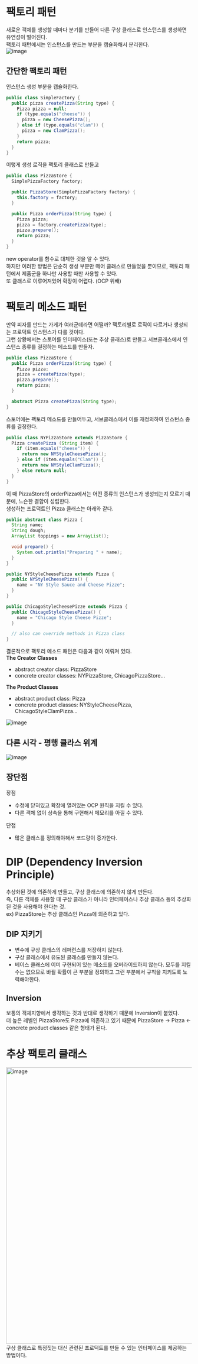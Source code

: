 # 팩토리 패턴
새로운 객체를 생성할 때마다 분기를 만들어 다른 구상 클래스로 인스턴스를 생성하면 유연성이 떨어진다.  
팩토리 패턴에서는 인스턴스를 만드는 부분을 캡슐화해서 분리한다.  
![image](https://github.com/eunjijeon11/Univ_study/assets/61264183/764ded13-832e-4ce6-99e6-983284cb66a7)

## 간단한 팩토리 패턴
인스턴스 생성 부분을 캡슐화한다.
```java
public class SimpleFactory {
  public pizza createPizza(String type) {
    Pizza pizza = null;
    if (type.equals("cheese")) {
      pizza = new CheesePizza();
    } else if (type.equals("clam")) {
      pizza = new ClamPizza();
    }
    return pizza;
  }
}
```
이렇게 생성 로직을 팩토리 클래스로 만들고
```java
public class PizzaStore {
  SimplePizzaFactory factory;

  public PizzaStore(SimplePizzaFactory factory) {
    this.factory = factory;
  }

  public Pizza orderPizza(String type) {
    Pizza pizza;
    pizza = factory.createPizza(type);
    pizza.prepare();
    return pizza;
  }
}
```
new operator를 함수로 대체한 것을 알 수 있다.  
하지만 이러한 방법은 단순히 생성 부분만 떼어 클래스로 만들었을 뿐이므로, 팩토리 패턴에서 제품군을 하나만 사용할 때만 사용할 수 있다.  
또 클래스로 이루어져있어 확장이 어렵다. (OCP 위배)

# 팩토리 메소드 패턴
만약 피자를 만드는 가게가 여러군데라면 어떨까? 팩토리별로 로직이 다르거나 생성되는 프로덕트 인스턴스가 다를 것이다.  
그런 상황에서는 스토어를 인터페이스(또는 추상 클래스)로 만들고 서브클래스에서 인스턴스 종류를 결정하는 메소드를 만들자.  

```java
public class PizzaStore {
  public Pizza orderPizza(String type) {
    Pizza pizza;
    pizza = createPizza(type);
    pizza.prepare();
    return pizza;
  }

  abstract Pizza createPizza(String type);
}
```
스토어에는 팩토리 메소드를 만들어두고, 서브클래스에서 이를 재정의하여 인스턴스 종류를 결정한다.
```java
public class NYPizzaStore extends PizzaStore {
  Pizza createPizza (String item) {
    if (item.equals("cheese")) {
      return new NYStyleCheesePizza();
    } else if (item.equals("Clam")) {
      return new NYStyleClamPizza();
    } else return null;
  }
}
```
이 때 PizzaStore의 orderPizza에서는 어떤 종류의 인스턴스가 생성되는지 모르기 때문에, 느슨한 결합이 성립한다.  
생성하는 프로덕트인 Pizza 클래스는 아래와 같다.
```java
public abstract class Pizza {
  String name;
  String dough;
  ArrayList toppings = new ArrayList();

  void prepare() {
    System.out.println("Preparing " + name);
  }
}

public NYStyleCheesePizza extends Pizza {
  public NYStyleCheesePizza() {
    name = "NY Style Sauce and Cheese Pizze";
  }
}

public ChicagoStyleCheesePizze extends Pizza {
  public ChicagoStyleCheesePizza() {
    name = "Chicago Style Cheese Pizze";
  }

  // also can override methods in Pizza class
}
```
결론적으로 팩토리 메소드 패턴은 다음과 같이 이뤄져 있다.  
**The Creator Classes**
- abstract creator class: PizzaStore
- concrete creator classes: NYPizzaStore, ChicagoPizzaStore...

**The Product Classes**
- abstract product class: Pizza
- concrete product classes: NYStyleCheesePizza, ChicagoStyleClamPizza...

![image](https://github.com/eunjijeon11/Univ_study/assets/61264183/f936c339-0253-47be-a376-d6186a755973)


## 다른 시각 - 평행 클라스 위계
![image](https://github.com/eunjijeon11/Univ_study/assets/61264183/6f37c1ed-96fb-4123-ab80-3aefe1f0b420)

## 장단점
장점
- 수정에 닫혀있고 확장에 열려있는 OCP 원칙을 지킬 수 있다.
- 다른 객체 없이 상속을 통해 구현해서 메모리를 아낄 수 있다.

단점
- 많은 클래스를 정의해야해서 코드량이 증가한다.

# DIP (Dependency Inversion Principle)
추상화된 것에 의존하게 만들고, 구상 클래스에 의존하지 않게 만든다.  
즉, 다른 객체를 사용할 때 구상 클래스가 아니라 인터페이스나 추상 클래스 등의 추상화된 것을 사용해야 한다는 것.  
ex) PizzaStore는 추상 클래스인 Pizza에 의존하고 있다.

## DIP 지키기
- 변수에 구상 클래스의 레퍼런스를 저장하지 않는다.
- 구상 클래스에서 유도된 클래스를 만들지 않는다.
- 베이스 클래스에 이미 구현되어 있는 메소드를 오버라이드하지 않는다.
모두를 지킬 수는 없으므로 바뀔 확률이 큰 부분을 정의하고 그런 부분에서 규칙을 지키도록 노력해야한다.

## Inversion
보통의 객체지향에서 생각하는 것과 반대로 생각하기 때문에 Inversion이 붙었다.  
더 높은 레벨인 PizzaStore도 Pizza에 의존하고 있기 때문에 PizzaStore -> Pizza <- concrete product classes 같은 형태가 된다.  

# 추상 팩토리 클래스
<img width="748" alt="image" src="https://github.com/eunjijeon11/Univ_study/assets/61264183/710e8c7b-56b3-4527-b075-1aa47c30498b">
구상 클래스로 특정짓는 대신 관련된 프로덕트를 만들 수 있는 인터페이스를 제공하는 방법이다.
